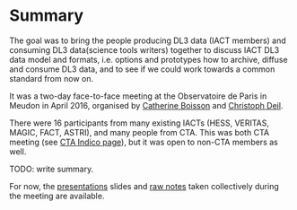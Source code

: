 # Summary

The goal was to bring the people producing DL3 data (IACT members) and consuming
DL3 data(science tools writers) together to discuss IACT DL3 data model and
formats, i.e. options and prototypes how to archive, diffuse and consume DL3 data,
and to see if we could work towards a common standard from now on.

It was a two-day face-to-face meeting at the Observatoire de Paris in Meudon
in April 2016, organised by [Catherine Boisson](http://www.iau.org/administration/membership/individual/7665/) and
[Christoph Deil](https://github.com/cdeil).

There were 16 participants from many existing IACTs (HESS, VERITAS, MAGIC, FACT, ASTRI),
and many people from CTA. This was both CTA meeting (see [CTA Indico page](https://www.cta-observatory.org/indico/conferenceDisplay.py?confId=1101)),
but it was open to non-CTA members as well.

TODO: write summary.

For now, the [presentations](https://github.com/open-gamma-ray-astro/2016-04_IACT_DL3_Meeting/blob/master/presentations/README.md) slides and  [raw notes](https://github.com/open-gamma-ray-astro/2016-04_IACT_DL3_Meeting/blob/master/notes/raw_notes.pdf) taken collectively during the meeting are available.
